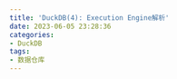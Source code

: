 ```yaml
---
title: 'DuckDB(4): Execution Engine解析'
date: 2023-06-05 23:28:36
categories:
- DuckDB
tags:
- 数据仓库
---
```

